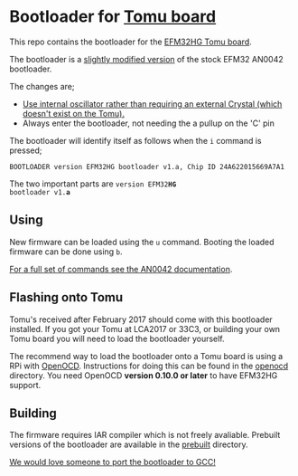 # Bootloader for [Tomu board](http://tomu.im)

This repo contains the bootloader for the [EFM32HG Tomu board](https://github.com/im-tomu/tomu-hardware).

The bootloader is a [slightly modified version](./an0042_efm32) of the stock
EFM32 AN0042 bootloader.

The changes are;

 * [Use internal oscillator rather than requiring an external Crystal (which doesn't exist on the Tomu).][1]
 * Always enter the bootloader, not needing the a pullup on the 'C' pin

[1]: https://www.silabs.com/documents/public/application-notes/AN0042.pdf

The bootloader will identify itself as follows when the `i` command is pressed;
```
BOOTLOADER version EFM32HG bootloader v1.a, Chip ID 24A622015669A7A1
```

The two important parts are <code>version EFM32**HG** bootloader v1.**a**</code>

## Using

New firmware can be loaded using the `u` command.
Booting the loaded firmware can be done using `b`.

[For a full set of commands see the AN0042 documentation][2].

 [2]: https://www.silabs.com/documents/public/application-notes/AN0042.pdf

## Flashing onto Tomu

Tomu's received after February 2017 should come with this bootloader installed.
If you got your Tomu at LCA2017 or 33C3, or building your own Tomu board you
will need to load the bootloader yourself.

The recommend way to load the bootloader onto a Tomu board is using a RPi with
[OpenOCD](http://openocd.org/). Instructions for doing this can be found in the
[openocd](openocd) directory. You need OpenOCD **version 0.10.0 or later** to
have EFM32HG support.

## Building

The firmware requires IAR compiler which is not freely avaliable. Prebuilt
versions of the bootloader are available in the [prebuilt](prebuilt) directory.

[We would love someone to port the bootloader to GCC!](https://github.com/im-tomu/tomu-bootloader/issues/5)

